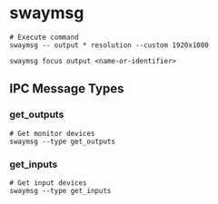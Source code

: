 # swaymsg

```shell
# Execute command
swaymsg -- output * resolution --custom 1920x1080

swaymsg focus output <name-or-identifier>
```

## IPC Message Types

### get_outputs

```shell
# Get monitor devices
swaymsg --type get_outputs
```

### get_inputs

```shell
# Get input devices
swaymsg --type get_inputs
```
